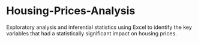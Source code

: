 # Housing-Prices-Analysis
Exploratory analysis and inferential statistics using Excel to identify the key variables that had a statistically significant impact on housing prices.

